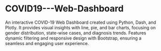 # COVID19---Web-Dashboard
An interactive COVID-19 Web Dashboard created using Python, Dash, and Plotly. It provides visual insights with line, pie, and bar charts, focusing on gender distribution, state-wise cases, and diagnosis trends. Features dynamic filtering and responsive design with Bootstrap, ensuring a seamless and engaging user experience.
